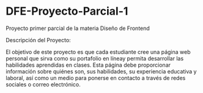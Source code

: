 # DFE-Proyecto-Parcial-1
Proyecto primer parcial de la materia Diseño de Frontend

Descripción del Proyecto:

El objetivo de este proyecto es que cada estudiante cree una página web personal que sirva como su portafolio en líneay permita desarrollar las habilidades aprendidas en clases. Esta página debe proporcionar información sobre quiénes son, sus habilidades, su experiencia educativa y laboral, así como un medio para ponerse en contacto a través de redes sociales o correo electrónico.
